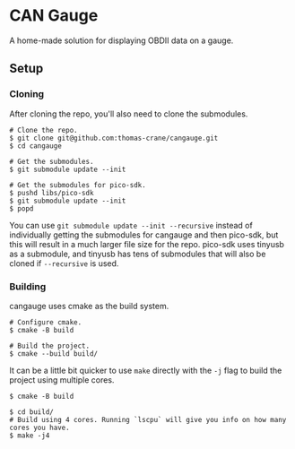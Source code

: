 # CAN Gauge

A home-made solution for displaying OBDII data on a gauge.

## Setup

### Cloning

After cloning the repo, you'll also need to clone the submodules.

```shell
# Clone the repo.
$ git clone git@github.com:thomas-crane/cangauge.git
$ cd cangauge

# Get the submodules.
$ git submodule update --init

# Get the submodules for pico-sdk.
$ pushd libs/pico-sdk
$ git submodule update --init
$ popd
```

You can use `git submodule update --init --recursive` instead of individually getting the submodules for cangauge and then pico-sdk, but this will result in a much larger file size for the repo. pico-sdk uses tinyusb as a submodule, and tinyusb has tens of submodules that will also be cloned if `--recursive` is used.

### Building

cangauge uses cmake as the build system.

```shell
# Configure cmake.
$ cmake -B build

# Build the project.
$ cmake --build build/
```

It can be a little bit quicker to use `make` directly with the `-j` flag to build the project using multiple cores.

```shell
$ cmake -B build

$ cd build/
# Build using 4 cores. Running `lscpu` will give you info on how many cores you have.
$ make -j4
```
